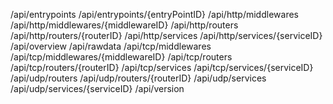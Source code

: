 /api/entrypoints
/api/entrypoints/{entryPointID}
/api/http/middlewares
/api/http/middlewares/{middlewareID}
/api/http/routers
/api/http/routers/{routerID}
/api/http/services
/api/http/services/{serviceID}
/api/overview
/api/rawdata
/api/tcp/middlewares
/api/tcp/middlewares/{middlewareID}
/api/tcp/routers
/api/tcp/routers/{routerID}
/api/tcp/services
/api/tcp/services/{serviceID}
/api/udp/routers
/api/udp/routers/{routerID}
/api/udp/services
/api/udp/services/{serviceID}
/api/version
